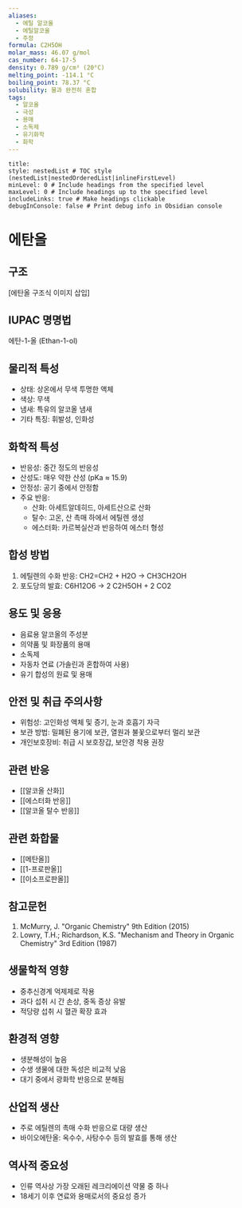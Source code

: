 ```yaml
---
aliases:
  - 에틸 알코올
  - 에틸알코올
  - 주정
formula: C2H5OH
molar_mass: 46.07 g/mol
cas_number: 64-17-5
density: 0.789 g/cm³ (20°C)
melting_point: -114.1 °C
boiling_point: 78.37 °C
solubility: 물과 완전히 혼합
tags:
  - 알코올
  - 극성
  - 용매
  - 소독제
  - 유기화학
  - 화학
---
```


```table-of-contents
title: 
style: nestedList # TOC style (nestedList|nestedOrderedList|inlineFirstLevel)
minLevel: 0 # Include headings from the specified level
maxLevel: 0 # Include headings up to the specified level
includeLinks: true # Make headings clickable
debugInConsole: false # Print debug info in Obsidian console
```
# 에탄올

## 구조
[에탄올 구조식 이미지 삽입]

## IUPAC 명명법
에탄-1-올 (Ethan-1-ol)

## 물리적 특성
- 상태: 상온에서 무색 투명한 액체
- 색상: 무색
- 냄새: 특유의 알코올 냄새
- 기타 특징: 휘발성, 인화성

## 화학적 특성
- 반응성: 중간 정도의 반응성
- 산성도: 매우 약한 산성 (pKa ≈ 15.9)
- 안정성: 공기 중에서 안정함
- 주요 반응:
  - 산화: 아세트알데히드, 아세트산으로 산화
  - 탈수: 고온, 산 촉매 하에서 에틸렌 생성
  - 에스터화: 카르복실산과 반응하여 에스터 형성

## 합성 방법
1. 에틸렌의 수화 반응: CH2=CH2 + H2O → CH3CH2OH
2. 포도당의 발효: C6H12O6 → 2 C2H5OH + 2 CO2

## 용도 및 응용
- 음료용 알코올의 주성분
- 의약품 및 화장품의 용매
- 소독제
- 자동차 연료 (가솔린과 혼합하여 사용)
- 유기 합성의 원료 및 용매

## 안전 및 취급 주의사항
- 위험성: 고인화성 액체 및 증기, 눈과 호흡기 자극
- 보관 방법: 밀폐된 용기에 보관, 열원과 불꽃으로부터 멀리 보관
- 개인보호장비: 취급 시 보호장갑, 보안경 착용 권장

## 관련 반응
- [[알코올 산화]]
- [[에스터화 반응]]
- [[알코올 탈수 반응]]

## 관련 화합물
- [[메탄올]]
- [[1-프로판올]]
- [[이소프로판올]]

## 참고문헌
1. McMurry, J. "Organic Chemistry" 9th Edition (2015)
2. Lowry, T.H.; Richardson, K.S. "Mechanism and Theory in Organic Chemistry" 3rd Edition (1987)

## 생물학적 영향
- 중추신경계 억제제로 작용
- 과다 섭취 시 간 손상, 중독 증상 유발
- 적당량 섭취 시 혈관 확장 효과

## 환경적 영향
- 생분해성이 높음
- 수생 생물에 대한 독성은 비교적 낮음
- 대기 중에서 광화학 반응으로 분해됨

## 산업적 생산
- 주로 에틸렌의 촉매 수화 반응으로 대량 생산
- 바이오에탄올: 옥수수, 사탕수수 등의 발효를 통해 생산

## 역사적 중요성
- 인류 역사상 가장 오래된 레크리에이션 약물 중 하나
- 18세기 이후 연료와 용매로서의 중요성 증가